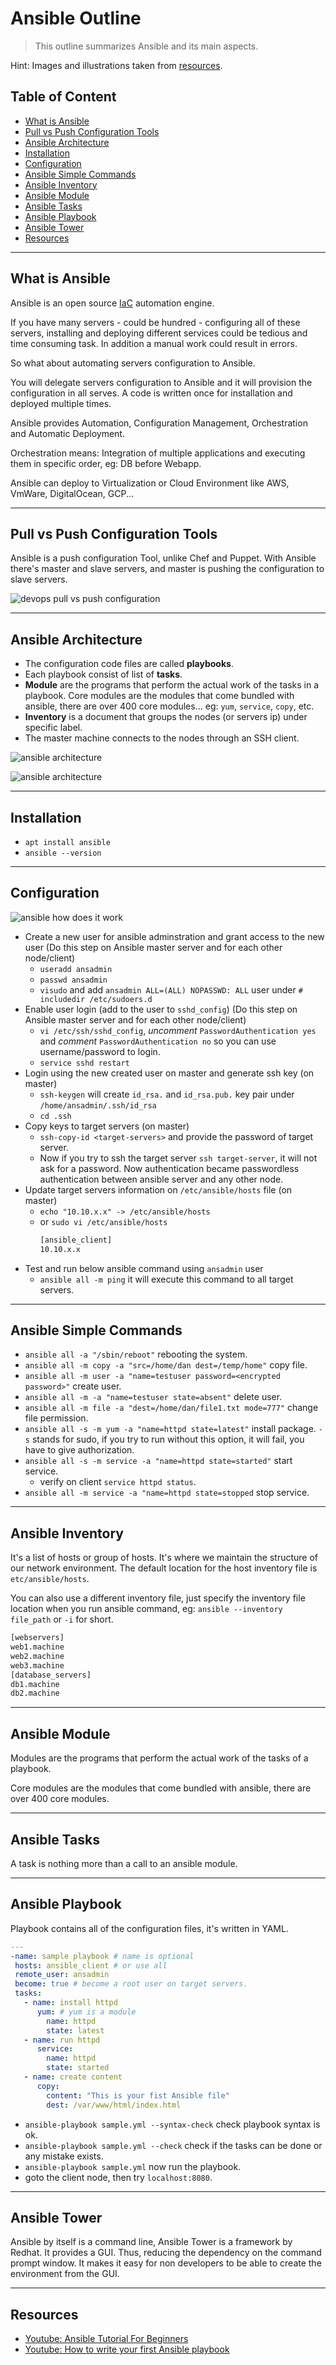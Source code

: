 # Ansible Outline

> This outline summarizes Ansible and its main aspects.

Hint: Images and illustrations taken from [resources](#resources).

## Table of Content

* [What is Ansible](#what-is-ansible)
* [Pull vs Push Configuration Tools](#pull-vs-push-configuration-tools)
* [Ansible Architecture](#ansible-architecture)
* [Installation](#installation)
* [Configuration](#configuration)
* [Ansible Simple Commands](#ansible-simple-commands)
* [Ansible Inventory](#ansible-inventory)
* [Ansible Module](#ansible-module)
* [Ansible Tasks](#ansible-tasks)
* [Ansible Playbook](#ansible-playbook)
* [Ansible Tower](#ansible-tower)
* [Resources](#resources)

***

## What is Ansible

Ansible is an open source [IaC](./infrastructure-as-code-outline.md) automation engine.

If you have many servers - could be hundred - configuring all of these servers, installing and deploying different services could be tedious and time consuming task. In addition a manual work could result in errors.

So what about automating servers configuration to Ansible.

You will delegate servers configuration to Ansible and it will provision the configuration in all serves. A code is written once for installation and deployed multiple times.

Ansible provides Automation, Configuration Management, Orchestration and Automatic Deployment.

Orchestration means: Integration of multiple applications and executing them in specific order, eg: DB before Webapp.

Ansible can deploy to Virtualization or Cloud Environment like AWS, VmWare, DigitalOcean, GCP...

***

## Pull vs Push Configuration Tools

Ansible is a push configuration Tool, unlike Chef and Puppet. With Ansible there's master and slave servers, and master is pushing the configuration to slave servers.

![devops pull vs push configuration](./metadata/devops-pull-vs-push-configuration.png)

***

## Ansible Architecture

* The configuration code files are called **playbooks**.
* Each playbook consist of list of **tasks**.
* **Module** are the programs that perform the actual work of the tasks in a playbook. Core modules are the modules that come bundled with ansible, there are over 400 core modules... eg: `yum`, `service`, `copy`, etc.
* **Inventory** is a document that groups the nodes (or servers ip) under specific label.
* The master machine connects to the nodes through an SSH client.

![ansible architecture](./metadata/ansible-architecture.png)

![ansible architecture](./metadata/ansible-architecture-2.png)

***

## Installation

* `apt install ansible`
* `ansible --version`

***

## Configuration

![ansible how does it work](./metadata/ansible-how-does-it-work.png)

* Create a new user for ansible adminstration and grant access to the new user (Do this step on Ansible master server and for each other node/client)
  * `useradd ansadmin`
  * `passwd ansadmin`
  * `visudo` and add `ansadmin ALL=(ALL) NOPASSWD: ALL` user under `# includedir /etc/sudoers.d`
* Enable user login (add to the user to `sshd_config`) (Do this step on Ansible master server and for each other node/client)
  * `vi /etc/ssh/sshd_config`, _uncomment_ `PasswordAuthentication yes` and _comment_ `PasswordAuthentication no` so you can use username/password to login.
  * `service sshd restart`
* Login using the new created user on master and generate ssh key (on master)
  * `ssh-keygen` will create `id_rsa.` and `id_rsa.pub.` key pair under `/home/ansadmin/.ssh/id_rsa`
  * `cd .ssh`
* Copy keys to target servers (on master)
  * `ssh-copy-id <target-servers>` and provide the password of target server.
  * Now if you try to ssh the target server `ssh target-server`, it will not ask for a password. Now authentication became passwordless authentication between ansible server and any other node.
* Update target servers information on `/etc/ansible/hosts` file (on master)
  * `echo "10.10.x.x" -> /etc/ansible/hosts`
  * or `sudo vi /etc/ansible/hosts`
    ```bash
    [ansible_client]
    10.10.x.x
    ```
* Test and run below ansible command using `ansadmin` user
  * `ansible all -m ping` it will execute this command to all target servers.

***

## Ansible Simple Commands

* `ansible all -a "/sbin/reboot"` rebooting the system.
* `ansible all -m copy -a "src=/home/dan dest=/temp/home"` copy file.
* `ansible all -m user -a "name=testuser password=<encrypted password>"` create user.
* `ansible all -m -a "name=testuser state=absent"` delete user.
* `ansible all -m file -a "dest=/home/dan/file1.txt mode=777"` change file permission.
* `ansible all -s -m yum -a "name=httpd state=latest"` install package. `-s` stands for sudo, if you try to run without this option, it will fail, you have to give authorization.
* `ansible all -s -m service -a "name=httpd state=started"` start service.
  * verify on client `service httpd status`.
* `ansible all -m service -a "name=httpd state=stopped` stop service.

***

## Ansible Inventory

It's a list of hosts or group of hosts.
It's where we maintain the structure of our network environment. The default location for the host inventory file is `etc/ansible/hosts`.

You can also use a different inventory file, just specify the inventory file location when you run ansible command, eg: `ansible --inventory file_path` or `-i` for short.

```bash
[webservers]
web1.machine
web2.machine
web3.machine
[database_servers]
db1.machine
db2.machine
```

***

## Ansible Module

Modules are the programs that perform the actual work of the tasks of a playbook.

Core modules are the modules that come bundled with ansible, there are over 400 core modules.

***

## Ansible Tasks

A task is nothing more than a call to an ansible module.

***

## Ansible Playbook

Playbook contains all of the configuration files, it's written in YAML.

```yaml
---
-name: sample playbook # name is optional
 hosts: ansible_client # or use all
 remote_user: ansadmin
 become: true # become a root user on target servers.
 tasks:
   - name: install httpd
      yum: # yum is a module
        name: httpd
        state: latest
   - name: run httpd
      service:
        name: httpd
        state: started
   - name: create content
      copy:
        content: "This is your fist Ansible file"
        dest: /var/www/html/index.html
```

* `ansible-playbook sample.yml --syntax-check` check playbook syntax is ok.
* `ansible-playbook sample.yml --check` check if the tasks can be done or any mistake exists.
* `ansible-playbook sample.yml` now run the playbook.
* goto the client node, then try `localhost:8080`.

***

## Ansible Tower

Ansible by itself is a command line, Ansible Tower is a framework by Redhat. It provides a GUI. Thus, reducing the dependency on the command prompt window. It makes it easy for non developers to be able to create the environment from the GUI.

***

## Resources

* [Youtube: Ansible Tutorial For Beginners](https://www.youtube.com/watch?v=EcnqJbxBcM0)
* [Youtube: How to write your first Ansible playbook](https://www.youtube.com/watch?v=BeYUQaFS-vg)
